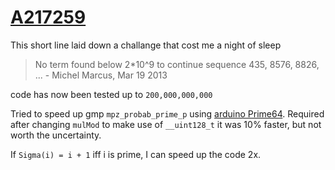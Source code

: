 # [A217259](https://oeis.org/A217259)

This short line laid down a challange that cost me a night of sleep

> No term found below 2*10^9 to continue sequence 435, 8576, 8826, ... - Michel Marcus, Mar 19 2013

code has now been tested up to `200,000,000,000`

Tried to speed up gmp `mpz_probab_prime_p` using [arduino Prime64](https://github.com/going-digital/Prime64). Required after changing `mulMod` to make use of `__uint128_t` it was 10% faster, but not worth the uncertainty.

If `Sigma(i) = i + 1` iff i is prime, I can speed up the code 2x.

